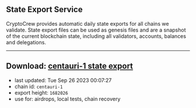 ## State Export Service
CryptoCrew provides automatic daily state exports for all chains we validate. State export files can be used as genesis files and are a snapshot of the current blockchain state, including all validators, accounts, balances and delegations.

---
**Download: [centauri-1 state export](https://dl.ccvalidators.com/SERVICE/composable/centauri-1_export_1682026.json)**
---

- last updated: Tue Sep 26 2023 00:07:27
- chain id: `centauri-1`
- export height: `1682026`
- use for: airdrops, local tests, chain recovery
